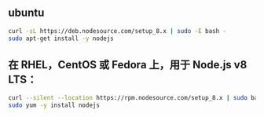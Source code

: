 ## ubuntu

```bash
curl -sL https://deb.nodesource.com/setup_8.x | sudo -E bash -
sudo apt-get install -y nodejs
```

## 在 RHEL，CentOS 或 Fedora 上，用于 Node.js v8 LTS：

```bash
curl --silent --location https://rpm.nodesource.com/setup_8.x | sudo bash -
sudo yum -y install nodejs

```

